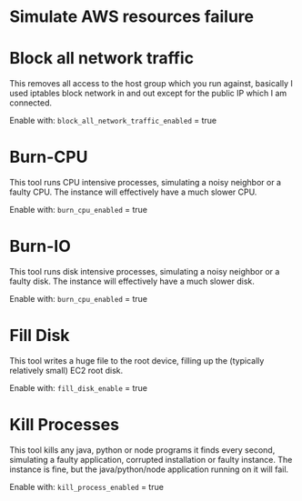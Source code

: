 # Simulate AWS resources failure  

# Block all network traffic 

This removes all access to the host group which you run against, basically I used iptables block network in and out except for the public IP which I am connected.

Enable with: `block_all_network_traffic_enabled` = true

# Burn-CPU 

This tool runs CPU intensive processes, simulating a noisy neighbor or a faulty CPU. The instance will effectively have a much slower CPU.

Enable with: `burn_cpu_enabled` = true

# Burn-IO 

This tool runs disk intensive processes, simulating a noisy neighbor or a faulty disk. The instance will effectively have a much slower disk.

Enable with: `burn_cpu_enabled` = true 

# Fill Disk 

This tool writes a huge file to the root device, filling up the (typically relatively small) EC2 root disk.

Enable with: `fill_disk_enable` = true 

# Kill Processes 

This tool kills any java, python or node programs it finds every second, simulating a faulty application, corrupted installation or faulty instance. The instance is fine, but the java/python/node application running on it will fail.

Enable with: `kill_process_enabled` = true 
 

